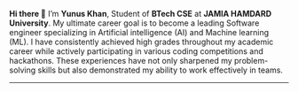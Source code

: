**Hi there 👋**
I’m **Yunus Khan**, Student of **BTech CSE** at **JAMIA HAMDARD University**. My ultimate career goal is to become a leading Software engineer specializing in Artificial intelligence (AI) and Machine learning (ML).  I have consistently achieved high grades throughout my academic career while actively participating in various coding competitions and hackathons. These experiences have not only sharpened my problem-solving skills but also demonstrated my ability to work effectively in teams.
<hr>

